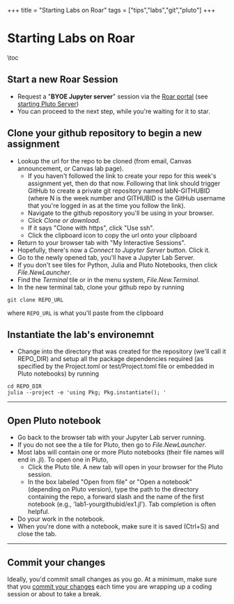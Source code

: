 +++
title = "Starting Labs on Roar"
tags = ["tips","labs","git","pluto"]
+++

# Starting Labs on Roar

\toc


## Start a new Roar Session
- Request a "**BYOE Jupyter server**" session via the [Roar portal](https://portal2.aci.ics.psu.edu/) (see [starting Pluto Server](../../roar/pluto/))
- You can proceed to the next step, while you're waiting for it to star.

## Clone your github repository to begin a new assignment
- Lookup the url for the repo to be cloned (from email, Canvas announcement, or Canvas lab page).
    + If you haven't followed the link to create your repo for this week's assignment yet, then do that now.  Following that link should trigger GitHub to create a private git repository named labN-GITHUBID (where N is the week number and GITHUBID is the GitHub username that you're logged in as at the time you follow the link).
    + Navigate to the github repository you'll be using in your browser.
    + Click _Clone or download_.
    + If it says "Clone with https", click "Use ssh".
    + Click the clipboard icon to copy the url onto your clipboard
- Return to your browser tab with "My Interactive Sessions".
- Hopefully, there's now a _Connect to Jupyter Server_ button. Click it.
- Go to the newly opened tab, you'll have a Jupyter Lab Server.
- If you don't see tiles for Python, Julia and Pluto Notebooks, then click _File.NewLauncher_.
- Find the _Terminal_ tile or in the menu system, _File.New.Terminal_.
- In the new terminal tab, clone your github repo by running

```shell
git clone REPO_URL  
```
where `REPO_URL` is what you'll paste from the clipboard

## Instantiate the lab's environemnt
- Change into the directory that was created for the repository (we'll call it REPO_DIR) and setup all the package dependencies required (as specified by the Project.toml or test/Project.toml file or embedded in Pluto notebooks) by running

```shell
cd REPO_DIR
julia --project -e 'using Pkg; Pkg.instantiate(); '
```
---
## Open Pluto notebook

- Go back to the browser tab with your Jupyter Lab server running.
- If you do not see the a tile for Pluto, then go to _File.NewLauncher_.
- Most labs will contain one or more Pluto notebooks (their file names will end in .jl).  To open one in Pluto,
   + Click the Pluto tile.  A new tab will open in your browser for the Pluto session.
   + In the box labeled "Open from file" or "Open a notebook" (depending on Pluto version), type the path to the directory containing the repo, a forward slash and the name of the first notebook (e.g., 'lab1-yourgithubid/ex1.jl').  Tab completion is often helpful.
- Do your work in the notebook.
- When you're done with a notebook, make sure it is saved (Ctrl+S) and close the tab.

---
## Commit your changes
Ideally, you'd commit small changes as you go.  At a minimum, make sure that you [commit your changes](../commit) each time you are wrapping up a coding session or about to take a break.
